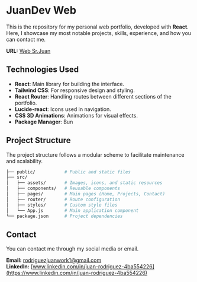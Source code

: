 # JuanDev Web

This is the repository for my personal web portfolio, developed with **React**. Here, I showcase my most notable projects, skills, experience, and how you can contact me.

**URL:** [Web Sr.Juan](https://juandev.is-a.dev)

## Technologies Used

- **React**: Main library for building the interface.
- **Tailwind CSS**: For responsive design and styling.
- **React Router**: Handling routes between different sections of the portfolio.
- **Lucide-react**: Icons used in navigation.
- **CSS 3D Animations**: Animations for visual effects.
- **Package Manager**: Bun

## Project Structure

The project structure follows a modular scheme to facilitate maintenance and scalability.

```bash
├── public/           # Public and static files
├── src/
│   ├── assets/       # Images, icons, and static resources
│   ├── components/   # Reusable components
│   ├── pages/        # Main pages (Home, Projects, Contact)
│   ├── router/       # Route configuration
│   ├── styles/       # Custom style files
│   └── App.js        # Main application component
└── package.json      # Project dependencies

```

## Contact

You can contact me through my social media or email.

**Email:** rodriguezjuanwork1@gmail.com  
**LinkedIn:** [www.linkedin.com/in/juan-rodriguez-4ba554226](https://www.linkedin.com/in/juan-rodriguez-4ba554226)

